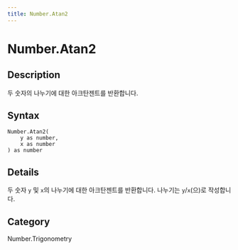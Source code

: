 ```yaml
---
title: Number.Atan2
---
```


# Number.Atan2


## Description

두 숫자의 나누기에 대한 아크탄젠트를 반환합니다.


## Syntax

```powerquery
Number.Atan2(
    y as number,
    x as number
) as number
```


## Details

두 숫자 <code>y</code> 및 <code>x</code>의 나누기에 대한 아크탄젠트를 반환합니다. 나누기는 <code>y</code>/<code>x</code>(으)로 작성합니다.



## Category
Number.Trigonometry
